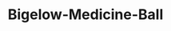 ---
title: Bigelow-Medicine-Ball
name: Bigelow Medicine Ball
description: The Bigelow Medicine Ball is a soothing and comforting drink known for its blend of flavors and potential health benefits. This warm beverage typically consists of a mix of hot water, steamed lemonade, honey, and Teavana Jade Citrus Mint Tea combined with Teavana Peach Tranquility Tea. 
price: $19.99
imageUrl: ["/assets/images/snackboxes/bige/Design 1.jpg", "/assets/images/snackboxes/bige/Med Tea Box 1.jpeg", "/assets/images/snackboxes/bige/Med Tea Box w.jpeg", "/assets/images/snackboxes/bige/Tea Honey.jpg" ]
tags: -product
imageAlt: "Picture of Bigelow Tea"
---